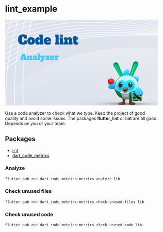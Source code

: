 # lint_example
<img src="cover.png">

Use a code analyzer to check what we type. Keep the project of good quality and avoid some issues. The packages <b>flutter_lint</b> or <b>lint</b> are all good. Depends on you or your team.

## Packages

- [lint](https://pub.dev/packages/lint)
- [dart_code_metrics](https://pub.dev/packages/dart_code_metrics)

### Analyze

```bash
flutter pub run dart_code_metrics:metrics analyze lib
```

### Check unused files

```bash
flutter pub run dart_code_metrics:metrics check-unused-files lib
```

### Check unused code

```bash
flutter pub run dart_code_metrics:metrics check-unused-code lib
```
